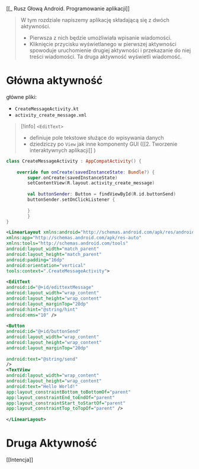 [[_ Rusz Głową Android. Programowanie aplikacji]]

> W tym rozdziale napiszemy aplikację składającą się z dwóch aktywności. 
> - Pierwsza z nich będzie umożliwiała wpisanie wiadomości.
> - Kliknięcie przycisku wyświetlanego w pierwszej aktywności spowoduje uruchomienie drugiej aktywności i przekazanie do niej treści wiadomości. Ta druga aktywność wyświetli wiadomość.

# Główna aktywność
główne pliki:
- `CreateMessageActivity.kt`  
- `activity_create_message.xml`

>[!info] `<EditText>`
>- definiuje pole tekstowe służące do wpisywania danych
>- dziedziczy po `View` jak inne komponenty GUI ([[2. Tworzenie interaktywnych aplikacji]] )


```kotlin
class CreateMessageActivity : AppCompatActivity() {  
	
	override fun onCreate(savedInstanceState: Bundle?) {  
		super.onCreate(savedInstanceState)  
		setContentView(R.layout.activity_create_message)  
		  
		val buttonSender: Button = findViewById(R.id.buttonSend)  
		buttonSender.setOnClickListener {  
		  
		}  
		}  
}
```

```xml
<LinearLayout xmlns:android="http://schemas.android.com/apk/res/android"  
xmlns:app="http://schemas.android.com/apk/res-auto"  
xmlns:tools="http://schemas.android.com/tools"  
android:layout_width="match_parent"  
android:layout_height="match_parent"  
android:padding="16dp"  
android:orientation="vertical"  
tools:context=".CreateMessageActivity">  
  
<EditText  
android:id="@+id/edittextMessage"  
android:layout_width="wrap_content"  
android:layout_height="wrap_content"  
android:layout_marginTop="20dp"  
android:hint="@string/hint"  
android:ems="10" />  
  
<Button  
android:id="@+id/buttonSend"  
android:layout_width="wrap_content"  
android:layout_height="wrap_content"  
android:layout_marginTop="20dp"  
  
android:text="@string/send"  
/>  
<TextView  
android:layout_width="wrap_content"  
android:layout_height="wrap_content"  
android:text="Hello World!"  
app:layout_constraintBottom_toBottomOf="parent"  
app:layout_constraintEnd_toEndOf="parent"  
app:layout_constraintStart_toStartOf="parent"  
app:layout_constraintTop_toTopOf="parent" />  
  
</LinearLayout>
```


# Druga Aktywność

[[Intencja]]














